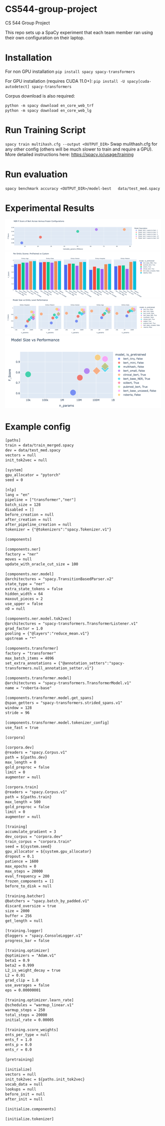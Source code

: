 # CS544-group-project
CS 544 Group Project

This repo sets up a SpaCy experiment that each team member ran using their own configuration on their laptop.

# Installation

For non GPU installation
`pip install spacy spacy-transformers`

For GPU installation (requires CUDA 11.0+):
`pip install -U spacy[cuda-autodetect] spacy-transformers`

Corpus download is also required:
```
python -m spacy download en_core_web_trf
python -m spacy download en_core_web_lg
```

# Run Training Script
`spacy train multihash.cfg --output <OUTPUT_DIR>`
Swap mulithash.cfg for any other config (others will be much slower to train and require a GPU). More detailed instructions here: https://spacy.io/usage/training


# Run evaluation
`spacy benchmark accuracy <OUTPUT_DIR>/model-best   data/test_med.spacy`

# Experimental Results

![image](project/spacy_trials/ModelImages/Freeze.png)
![image](project/spacy_trials/ModelImages/entperf.png)
![image](project/spacy_trials/ModelImages/entsvp.png)
![image](project/spacy_trials/ModelImages/size_vs_performance.png)

# Example config


```
[paths]
train = data/train_merged.spacy
dev = data/test_med.spacy 
vectors = null
init_tok2vec = null

[system]
gpu_allocator = "pytorch"
seed = 0

[nlp]
lang = "en"
pipeline = ["transformer","ner"]
batch_size = 128
disabled = []
before_creation = null
after_creation = null
after_pipeline_creation = null
tokenizer = {"@tokenizers":"spacy.Tokenizer.v1"}

[components]

[components.ner]
factory = "ner"
moves = null
update_with_oracle_cut_size = 100

[components.ner.model]
@architectures = "spacy.TransitionBasedParser.v2"
state_type = "ner"
extra_state_tokens = false
hidden_width = 64
maxout_pieces = 2
use_upper = false
nO = null

[components.ner.model.tok2vec]
@architectures = "spacy-transformers.TransformerListener.v1"
grad_factor = 1.0
pooling = {"@layers":"reduce_mean.v1"}
upstream = "*"

[components.transformer]
factory = "transformer"
max_batch_items = 4096
set_extra_annotations = {"@annotation_setters":"spacy-transformers.null_annotation_setter.v1"}

[components.transformer.model]
@architectures = "spacy-transformers.TransformerModel.v1"
name = "roberta-base"

[components.transformer.model.get_spans]
@span_getters = "spacy-transformers.strided_spans.v1"
window = 128
stride = 96

[components.transformer.model.tokenizer_config]
use_fast = true

[corpora]

[corpora.dev]
@readers = "spacy.Corpus.v1"
path = ${paths.dev}
max_length = 0
gold_preproc = false
limit = 0
augmenter = null

[corpora.train]
@readers = "spacy.Corpus.v1"
path = ${paths.train}
max_length = 500
gold_preproc = false
limit = 0
augmenter = null

[training]
accumulate_gradient = 3
dev_corpus = "corpora.dev"
train_corpus = "corpora.train"
seed = ${system.seed}
gpu_allocator = ${system.gpu_allocator}
dropout = 0.1
patience = 1600
max_epochs = 0
max_steps = 20000
eval_frequency = 200
frozen_components = []
before_to_disk = null

[training.batcher]
@batchers = "spacy.batch_by_padded.v1"
discard_oversize = true
size = 2000
buffer = 256
get_length = null

[training.logger]
@loggers = "spacy.ConsoleLogger.v1"
progress_bar = false

[training.optimizer]
@optimizers = "Adam.v1"
beta1 = 0.9
beta2 = 0.999
L2_is_weight_decay = true
L2 = 0.01
grad_clip = 1.0
use_averages = false
eps = 0.00000001

[training.optimizer.learn_rate]
@schedules = "warmup_linear.v1"
warmup_steps = 250
total_steps = 20000
initial_rate = 0.00005

[training.score_weights]
ents_per_type = null
ents_f = 1.0
ents_p = 0.0
ents_r = 0.0

[pretraining]

[initialize]
vectors = null
init_tok2vec = ${paths.init_tok2vec}
vocab_data = null
lookups = null
before_init = null
after_init = null

[initialize.components]

[initialize.tokenizer]

```


